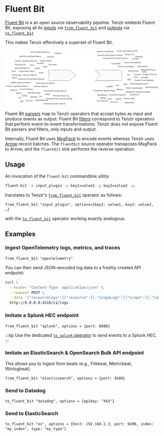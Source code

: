 # Fluent Bit

[Fluent Bit](https://fluentbit.io) is a an open source observability
pipeline. Tenzir embeds Fluent Bit, exposing all its [inputs][inputs] via
[`from_fluent_bit`](tql2/operators/from_fluent_bit.mdx) and
[outputs][outputs] via [`to_fluent_bit`](tql2/operators/to_fluent_bit.md)

This makes Tenzir effectively a superset of Fluent Bit.

[inputs]: https://docs.fluentbit.io/manual/pipeline/inputs
[outputs]: https://docs.fluentbit.io/manual/pipeline/outputs

![Fluent Bit Inputs & Outputs](fluent-bit.svg)

Fluent Bit [parsers][parsers] map to Tenzir operators that accept bytes as input
and produce events as output. Fluent Bit [filters][filters] correspond to
Tenzir operators that perform event-to-event transformations. Tenzir does not
expose Fluent Bit parsers and filters, only inputs and output.

[parsers]: https://docs.fluentbit.io/manual/pipeline/parsers
[filters]: https://docs.fluentbit.io/manual/pipeline/filters

Internally, Fluent Bit uses [MsgPack](https://msgpack.org/) to encode events
whereas Tenzir uses [Arrow](https://arrow.apache.org) record batches. The
`fluentbit` source operator transposes MsgPack to Arrow, and the `fluentbit`
sink performs the reverse operation.

## Usage

An invocation of the `fluent-bit` commandline utility

```bash
fluent-bit -o input_plugin -p key1=value1 -p key2=value2 -p…
```

translates to Tenzir's [`from_fluent_bit`](tql2/operators/from_fluent_bit.mdx)
operator as follows:

```tql
from_fluent_bit "input_plugin", options={key1: value1, key2: value2, …}
```

with the [`to_fluent_bit`](tql2/operators/to_fluent_bit.md) operator working
exactly analogous.

## Examples

### Ingest OpenTelemetry logs, metrics, and traces

```tql
from_fluent_bit "opentelemetry"
```

You can then send JSON-encoded log data to a freshly created API endpoint:

```bash
curl \
  --header "Content-Type: application/json" \
  --request POST \
  --data '{"resourceLogs":[{"resource":{},"scopeLogs":[{"scope":{},"logRecords":[{"timeUnixNano":"1660296023390371588","body":{"stringValue":"{\"message\":\"dummy\"}"},"traceId":"","spanId":""}]}]}]}' \
  http://0.0.0.0:4318/v1/logs
```

### Imitate a Splunk HEC endpoint

```tql
from_fluent_bit "splunk", options = {port: 8088}
```

:::tip
Use the dedicated [`to_splunk` operator](tql2/operators/to_splunk.md) to send
events to a Splunk HEC.
:::

### Imitate an ElasticSearch & OpenSearch Bulk API endpoint

This allows you to ingest from beats (e.g., Filebeat, Metricbeat, Winlogbeat).

```tql
from_fluent_bit "elasticsearch", options = {port: 9200}
```

### Send to Datadog

```tql
to_fluent_bit "datadog", options = {apikey: "XXX"}
```

### Send to ElasticSearch

```tql
to_fluent_bit "es", options = {host: 192.168.2.3, port: 9200, index: "my_index", type: "my_type"}
```
